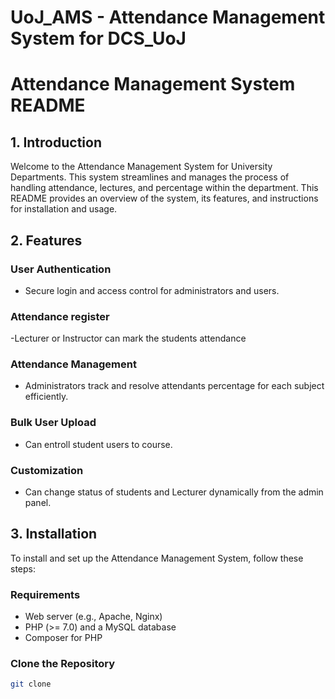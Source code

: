 # UoJ_AMS - Attendance Management System for DCS_UoJ
# Attendance Management System README

## 1. Introduction
Welcome to the Attendance Management System for University Departments. This system streamlines and manages the process of handling attendance, lectures, and percentage within the department. This README provides an overview of the system, its features, and instructions for installation and usage.

## 2. Features
### User Authentication
- Secure login and access control for administrators and users.
  
### Attendance register 
-Lecturer or Instructor can mark the students attendance 

### Attendance Management
- Administrators track and resolve attendants percentage for each subject efficiently.

### Bulk User Upload
- Can entroll student users to course.


### Customization
- Can change status of students and Lecturer dynamically from the admin panel.

## 3. Installation
To install and set up the Attendance Management System, follow these steps:

### Requirements
- Web server (e.g., Apache, Nginx)
- PHP (>= 7.0) and a MySQL database
- Composer for PHP

### Clone the Repository
```bash
git clone